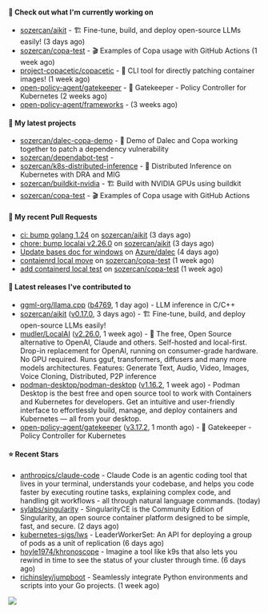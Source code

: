 #### 👷 Check out what I'm currently working on

- [sozercan/aikit](https://github.com/sozercan/aikit) - 🏗️ Fine-tune, build, and deploy open-source LLMs easily! (3 days ago)
- [sozercan/copa-test](https://github.com/sozercan/copa-test) - 🎬 Examples of Copa usage with GitHub Actions (1 week ago)
- [project-copacetic/copacetic](https://github.com/project-copacetic/copacetic) - 🧵 CLI tool for directly patching container images! (1 week ago)
- [open-policy-agent/gatekeeper](https://github.com/open-policy-agent/gatekeeper) - 🐊 Gatekeeper - Policy Controller for Kubernetes (2 weeks ago)
- [open-policy-agent/frameworks](https://github.com/open-policy-agent/frameworks) -  (3 weeks ago)

#### 🌱 My latest projects

- [sozercan/dalec-copa-demo](https://github.com/sozercan/dalec-copa-demo) - 🤝 Demo of Dalec and Copa working together to patch a dependency vulnerability
- [sozercan/dependabot-test](https://github.com/sozercan/dependabot-test) - 
- [sozercan/k8s-distributed-inference](https://github.com/sozercan/k8s-distributed-inference) - 🦄 Distributed Inference on Kubernetes with DRA and MIG
- [sozercan/buildkit-nvidia](https://github.com/sozercan/buildkit-nvidia) - 🏗️ Build with NVIDIA GPUs using buildkit
- [sozercan/copa-test](https://github.com/sozercan/copa-test) - 🎬 Examples of Copa usage with GitHub Actions

#### 🔨 My recent Pull Requests

- [ci: bump golang 1.24](https://github.com/sozercan/aikit/pull/489) on [sozercan/aikit](https://github.com/sozercan/aikit) (3 days ago)
- [chore: bump localai v2.26.0](https://github.com/sozercan/aikit/pull/487) on [sozercan/aikit](https://github.com/sozercan/aikit) (3 days ago)
- [Update bases doc for windows](https://github.com/Azure/dalec/pull/539) on [Azure/dalec](https://github.com/Azure/dalec) (4 days ago)
- [contaienrd local move](https://github.com/sozercan/copa-test/pull/2) on [sozercan/copa-test](https://github.com/sozercan/copa-test) (1 week ago)
- [add containerd local test](https://github.com/sozercan/copa-test/pull/1) on [sozercan/copa-test](https://github.com/sozercan/copa-test) (1 week ago)

#### 🚀 Latest releases I've contributed to

- [ggml-org/llama.cpp](https://github.com/ggml-org/llama.cpp) ([b4769](https://github.com/ggml-org/llama.cpp/releases/tag/b4769), 1 day ago) - LLM inference in C/C&#43;&#43;
- [sozercan/aikit](https://github.com/sozercan/aikit) ([v0.17.0](https://github.com/sozercan/aikit/releases/tag/v0.17.0), 3 days ago) - 🏗️ Fine-tune, build, and deploy open-source LLMs easily!
- [mudler/LocalAI](https://github.com/mudler/LocalAI) ([v2.26.0](https://github.com/mudler/LocalAI/releases/tag/v2.26.0), 1 week ago) - :robot: The free, Open Source alternative to OpenAI, Claude and others. Self-hosted and local-first. Drop-in replacement for OpenAI,  running on consumer-grade hardware. No GPU required. Runs gguf, transformers, diffusers and many more models architectures. Features: Generate Text, Audio, Video, Images, Voice Cloning, Distributed, P2P inference
- [podman-desktop/podman-desktop](https://github.com/podman-desktop/podman-desktop) ([v1.16.2](https://github.com/podman-desktop/podman-desktop/releases/tag/v1.16.2), 1 week ago) - Podman Desktop is the best free and open source tool to work with Containers and Kubernetes for developers. Get an intuitive and user-friendly interface to effortlessly build, manage, and deploy containers and Kubernetes — all from your desktop.
- [open-policy-agent/gatekeeper](https://github.com/open-policy-agent/gatekeeper) ([v3.17.2](https://github.com/open-policy-agent/gatekeeper/releases/tag/v3.17.2), 1 month ago) - 🐊 Gatekeeper - Policy Controller for Kubernetes

#### ⭐ Recent Stars

- [anthropics/claude-code](https://github.com/anthropics/claude-code) - Claude Code is an agentic coding tool that lives in your terminal, understands your codebase, and helps you code faster by executing routine tasks, explaining complex code, and handling git workflows - all through natural language commands. (today)
- [sylabs/singularity](https://github.com/sylabs/singularity) - SingularityCE is the Community Edition of Singularity, an open source container platform designed to be simple, fast, and secure. (2 days ago)
- [kubernetes-sigs/lws](https://github.com/kubernetes-sigs/lws) - LeaderWorkerSet: An API for deploying a group of pods as a unit of replication (6 days ago)
- [hoyle1974/khronoscope](https://github.com/hoyle1974/khronoscope) - Imagine a tool like k9s that also lets you rewind in time to see the status of your cluster through time. (6 days ago)
- [richinsley/jumpboot](https://github.com/richinsley/jumpboot) - Seamlessly integrate Python environments and scripts into your Go projects. (1 week ago)

![](https://github-readme-stats.vercel.app/api?username=sozercan&theme=vision-friendly-dark&hide_border=false&include_all_commits=true&count_private=true)
